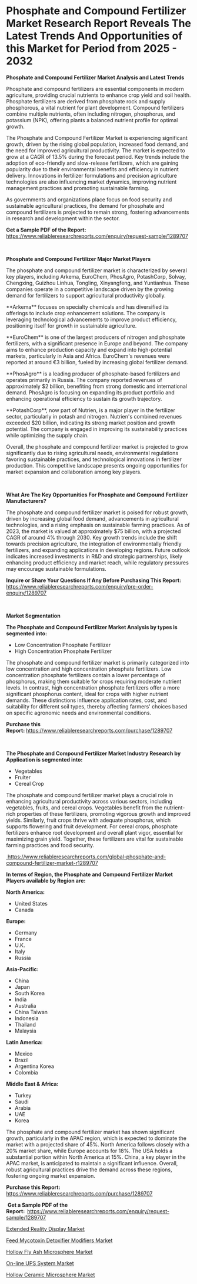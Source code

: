 <p><h1>Phosphate and Compound Fertilizer Market Research Report Reveals The Latest Trends And Opportunities of this Market for Period from 2025 - 2032</h1></p><p><strong>Phosphate and Compound Fertilizer Market Analysis and Latest Trends</strong></p>
<p><p>Phosphate and compound fertilizers are essential components in modern agriculture, providing crucial nutrients to enhance crop yield and soil health. Phosphate fertilizers are derived from phosphate rock and supply phosphorous, a vital nutrient for plant development. Compound fertilizers combine multiple nutrients, often including nitrogen, phosphorus, and potassium (NPK), offering plants a balanced nutrient profile for optimal growth.</p><p>The Phosphate and Compound Fertilizer Market is experiencing significant growth, driven by the rising global population, increased food demand, and the need for improved agricultural productivity. The market is expected to grow at a CAGR of 13.5% during the forecast period. Key trends include the adoption of eco-friendly and slow-release fertilizers, which are gaining popularity due to their environmental benefits and efficiency in nutrient delivery. Innovations in fertilizer formulations and precision agriculture technologies are also influencing market dynamics, improving nutrient management practices and promoting sustainable farming.</p><p>As governments and organizations place focus on food security and sustainable agricultural practices, the demand for phosphate and compound fertilizers is projected to remain strong, fostering advancements in research and development within the sector.</p></p>
<p><strong>Get a Sample PDF of the Report:&nbsp;</strong> <a href="https://www.reliableresearchreports.com/enquiry/request-sample/1289707?utm_campaign=24&utm_medium=2&utm_source=Github&utm_content=ia&utm_term=16012025&utm_id=phosphate-and-compound-fertilizer">https://www.reliableresearchreports.com/enquiry/request-sample/1289707</a></p>
<p>&nbsp;</p>
<p><strong>Phosphate and Compound Fertilizer Major Market Players</strong></p>
<p><p>The phosphate and compound fertilizer market is characterized by several key players, including Arkema, EuroChem, PhosAgro, PotashCorp, Solvay, Chengxing, Guizhou Linhua, Tongling, Xinyangfeng, and Yuntianhua. These companies operate in a competitive landscape driven by the growing demand for fertilizers to support agricultural productivity globally.</p><p>**Arkema** focuses on specialty chemicals and has diversified its offerings to include crop enhancement solutions. The company is leveraging technological advancements to improve product efficiency, positioning itself for growth in sustainable agriculture.</p><p>**EuroChem** is one of the largest producers of nitrogen and phosphate fertilizers, with a significant presence in Europe and beyond. The company aims to enhance production capacity and expand into high-potential markets, particularly in Asia and Africa. EuroChem's revenues were reported at around €3 billion, fueled by increasing global fertilizer demand.</p><p>**PhosAgro** is a leading producer of phosphate-based fertilizers and operates primarily in Russia. The company reported revenues of approximately $2 billion, benefiting from strong domestic and international demand. PhosAgro is focusing on expanding its product portfolio and enhancing operational efficiency to sustain its growth trajectory.</p><p>**PotashCorp**, now part of Nutrien, is a major player in the fertilizer sector, particularly in potash and nitrogen. Nutrien's combined revenues exceeded $20 billion, indicating its strong market position and growth potential. The company is engaged in improving its sustainability practices while optimizing the supply chain.</p><p>Overall, the phosphate and compound fertilizer market is projected to grow significantly due to rising agricultural needs, environmental regulations favoring sustainable practices, and technological innovations in fertilizer production. This competitive landscape presents ongoing opportunities for market expansion and collaboration among key players.</p></p>
<p>&nbsp;</p>
<p><strong>What Are The Key Opportunities For Phosphate and Compound Fertilizer Manufacturers?</strong></p>
<p><p>The phosphate and compound fertilizer market is poised for robust growth, driven by increasing global food demand, advancements in agricultural technologies, and a rising emphasis on sustainable farming practices. As of 2023, the market is valued at approximately $75 billion, with a projected CAGR of around 4% through 2030. Key growth trends include the shift towards precision agriculture, the integration of environmentally friendly fertilizers, and expanding applications in developing regions. Future outlook indicates increased investments in R&D and strategic partnerships, likely enhancing product efficiency and market reach, while regulatory pressures may encourage sustainable formulations.</p></p>
<p><strong>Inquire or Share Your Questions If Any Before Purchasing This Report:</strong> <a href="https://www.reliableresearchreports.com/enquiry/pre-order-enquiry/1289707?utm_campaign=24&utm_medium=2&utm_source=Github&utm_content=ia&utm_term=16012025&utm_id=phosphate-and-compound-fertilizer">https://www.reliableresearchreports.com/enquiry/pre-order-enquiry/1289707</a></p>
<p>&nbsp;</p>
<p><strong>Market Segmentation</strong></p>
<p><strong>The Phosphate and Compound Fertilizer Market Analysis by types is segmented into:</strong></p>
<p><ul><li>Low Concentration Phosphate Fertilizer</li><li>High Concentration Phosphate Fertilizer</li></ul></p>
<p><p>The phosphate and compound fertilizer market is primarily categorized into low concentration and high concentration phosphate fertilizers. Low concentration phosphate fertilizers contain a lower percentage of phosphorus, making them suitable for crops requiring moderate nutrient levels. In contrast, high concentration phosphate fertilizers offer a more significant phosphorus content, ideal for crops with higher nutrient demands. These distinctions influence application rates, cost, and suitability for different soil types, thereby affecting farmers' choices based on specific agronomic needs and environmental conditions.</p></p>
<p><strong>Purchase this Report:&nbsp;</strong><a href="https://www.reliableresearchreports.com/purchase/1289707?utm_campaign=24&utm_medium=2&utm_source=Github&utm_content=ia&utm_term=16012025&utm_id=phosphate-and-compound-fertilizer">https://www.reliableresearchreports.com/purchase/1289707</a></p>
<p>&nbsp;</p>
<p><strong>The Phosphate and Compound Fertilizer Market Industry Research by Application is segmented into:</strong></p>
<p><ul><li>Vegetables</li><li>Fruiter</li><li>Cereal Crop</li></ul></p>
<p><p>The phosphate and compound fertilizer market plays a crucial role in enhancing agricultural productivity across various sectors, including vegetables, fruits, and cereal crops. Vegetables benefit from the nutrient-rich properties of these fertilizers, promoting vigorous growth and improved yields. Similarly, fruit crops thrive with adequate phosphorus, which supports flowering and fruit development. For cereal crops, phosphate fertilizers enhance root development and overall plant vigor, essential for maximizing grain yield. Together, these fertilizers are vital for sustainable farming practices and food security.</p></p>
<p><a href="https://www.reliableresearchreports.com/global-phosphate-and-compound-fertilizer-market-r1289707?utm_campaign=24&utm_medium=2&utm_source=Github&utm_content=ia&utm_term=16012025&utm_id=phosphate-and-compound-fertilizer">&nbsp;https://www.reliableresearchreports.com/global-phosphate-and-compound-fertilizer-market-r1289707</a></p>
<p><strong>In terms of Region, the Phosphate and Compound Fertilizer Market Players available by Region are:</strong></p>
<p>
    <p> <strong> North America: </strong>
        <ul>
            <li>United States</li>
            <li>Canada</li>
        </ul>
        </p> 
    <p> <strong> Europe: </strong>
        <ul>
            <li>Germany</li>
            <li>France</li>
            <li>U.K.</li>
            <li>Italy</li>
            <li>Russia</li>
        </ul>
        </p> 
    <p> <strong> Asia-Pacific: </strong>
        <ul>
            <li>China</li>
            <li>Japan</li>
            <li>South Korea</li>
            <li>India</li>
            <li>Australia</li>
            <li>China Taiwan</li>
            <li>Indonesia</li>
            <li>Thailand</li>
            <li>Malaysia</li>
        </ul>
        </p> 
    <p> <strong> Latin America: </strong>
        <ul>
            <li>Mexico</li>
            <li>Brazil</li>
            <li>Argentina Korea</li>
            <li>Colombia</li>
        </ul>
        </p> 
    <p> <strong> Middle East & Africa: </strong>
        <ul>
            <li>Turkey</li>
            <li>Saudi</li>
            <li>Arabia</li>
            <li>UAE</li>
            <li>Korea</li>
        </ul>
    </p>
    </p>
<p><p>The phosphate and compound fertilizer market has shown significant growth, particularly in the APAC region, which is expected to dominate the market with a projected share of 45%. North America follows closely with a 20% market share, while Europe accounts for 18%. The USA holds a substantial portion within North America at 15%. China, a key player in the APAC market, is anticipated to maintain a significant influence. Overall, robust agricultural practices drive the demand across these regions, fostering ongoing market expansion.</p></p>
<p><strong>Purchase this Report: </strong><a href="https://www.reliableresearchreports.com/purchase/1289707?utm_campaign=24&utm_medium=2&utm_source=Github&utm_content=ia&utm_term=16012025&utm_id=phosphate-and-compound-fertilizer">https://www.reliableresearchreports.com/purchase/1289707</a></p>
<p>&nbsp;<strong>Get a Sample PDF of the Report:&nbsp;&nbsp;</strong><a href="https://www.reliableresearchreports.com/enquiry/request-sample/1289707?utm_campaign=24&utm_medium=2&utm_source=Github&utm_content=ia&utm_term=16012025&utm_id=phosphate-and-compound-fertilizer">https://www.reliableresearchreports.com/enquiry/request-sample/1289707</a></p>
<p><strong></strong></p>
<p><p><a href="https://github.com/JosephineMcguire65/Market-Research-Report-List-1/blob/main/extended-reality-display-market.md?utm_campaign=24&utm_medium=2&utm_source=Github&utm_content=ia&utm_term=16012025&utm_id=phosphate-and-compound-fertilizer">Extended Reality Display Market</a></p><p><a href="https://github.com/mezokathleen834/Market-Research-Report-List-1/blob/main/feed-mycotoxin-detoxifier-modifiers-market.md?utm_campaign=24&utm_medium=2&utm_source=Github&utm_content=ia&utm_term=16012025&utm_id=phosphate-and-compound-fertilizer">Feed Mycotoxin Detoxifier Modifiers Market</a></p><p><a href="https://github.com/norbeludie83/Market-Research-Report-List-1/blob/main/hollow-fly-ash-microsphere-market.md?utm_campaign=24&utm_medium=2&utm_source=Github&utm_content=ia&utm_term=16012025&utm_id=phosphate-and-compound-fertilizer">Hollow Fly Ash Microsphere Market</a></p><p><a href="https://github.com/shirleenfraker87/Market-Research-Report-List-1/blob/main/on-line-ups-system-market.md?utm_campaign=24&utm_medium=2&utm_source=Github&utm_content=ia&utm_term=16012025&utm_id=phosphate-and-compound-fertilizer">On-line UPS System Market</a></p><p><a href="https://github.com/jerhoskinson197676/Market-Research-Report-List-1/blob/main/hollow-ceramic-microsphere-market.md?utm_campaign=24&utm_medium=2&utm_source=Github&utm_content=ia&utm_term=16012025&utm_id=phosphate-and-compound-fertilizer">Hollow Ceramic Microsphere Market</a></p></p>